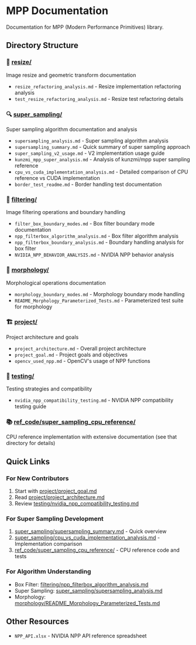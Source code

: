 # MPP Documentation

Documentation for MPP (Modern Performance Primitives) library.

## Directory Structure

### 📐 [resize/](resize/)
Image resize and geometric transform documentation
- `resize_refactoring_analysis.md` - Resize implementation refactoring analysis
- `test_resize_refactoring_analysis.md` - Resize test refactoring details

### 🔍 [super_sampling/](super_sampling/)
Super sampling algorithm documentation and analysis
- `supersampling_analysis.md` - Super sampling algorithm analysis
- `supersampling_summary.md` - Quick summary of super sampling approach
- `super_sampling_v2_usage.md` - V2 implementation usage guide
- `kunzmi_mpp_super_analysis.md` - Analysis of kunzmi/mpp super sampling reference
- `cpu_vs_cuda_implementation_analysis.md` - Detailed comparison of CPU reference vs CUDA implementation
- `border_test_readme.md` - Border handling test documentation

### 🎨 [filtering/](filtering/)
Image filtering operations and boundary handling
- `filter_box_boundary_modes.md` - Box filter boundary mode documentation
- `npp_filterbox_algorithm_analysis.md` - Box filter algorithm analysis
- `npp_filterbox_boundary_analysis.md` - Boundary handling analysis for box filter
- `NVIDIA_NPP_BEHAVIOR_ANALYSIS.md` - NVIDIA NPP behavior analysis

### 🔲 [morphology/](morphology/)
Morphological operations documentation
- `morphology_boundary_modes.md` - Morphology boundary mode handling
- `README_Morphology_Parameterized_Tests.md` - Parameterized test suite for morphology

### 🏗️ [project/](project/)
Project architecture and goals
- `project_architecture.md` - Overall project architecture
- `project_goal.md` - Project goals and objectives
- `opencv_used_npp.md` - OpenCV's usage of NPP functions

### 🧪 [testing/](testing/)
Testing strategies and compatibility
- `nvidia_npp_compatibility_testing.md` - NVIDIA NPP compatibility testing guide

### 📚 [ref_code/super_sampling_cpu_reference/](../ref_code/super_sampling_cpu_reference/)
CPU reference implementation with extensive documentation (see that directory for details)

## Quick Links

### For New Contributors
1. Start with [project/project_goal.md](project/project_goal.md)
2. Read [project/project_architecture.md](project/project_architecture.md)
3. Review [testing/nvidia_npp_compatibility_testing.md](testing/nvidia_npp_compatibility_testing.md)

### For Super Sampling Development
1. [super_sampling/supersampling_summary.md](super_sampling/supersampling_summary.md) - Quick overview
2. [super_sampling/cpu_vs_cuda_implementation_analysis.md](super_sampling/cpu_vs_cuda_implementation_analysis.md) - Implementation comparison
3. [ref_code/super_sampling_cpu_reference/](../ref_code/super_sampling_cpu_reference/) - CPU reference code and tests

### For Algorithm Understanding
- Box Filter: [filtering/npp_filterbox_algorithm_analysis.md](filtering/npp_filterbox_algorithm_analysis.md)
- Super Sampling: [super_sampling/supersampling_analysis.md](super_sampling/supersampling_analysis.md)
- Morphology: [morphology/README_Morphology_Parameterized_Tests.md](morphology/README_Morphology_Parameterized_Tests.md)

## Other Resources

- `NPP_API.xlsx` - NVIDIA NPP API reference spreadsheet
